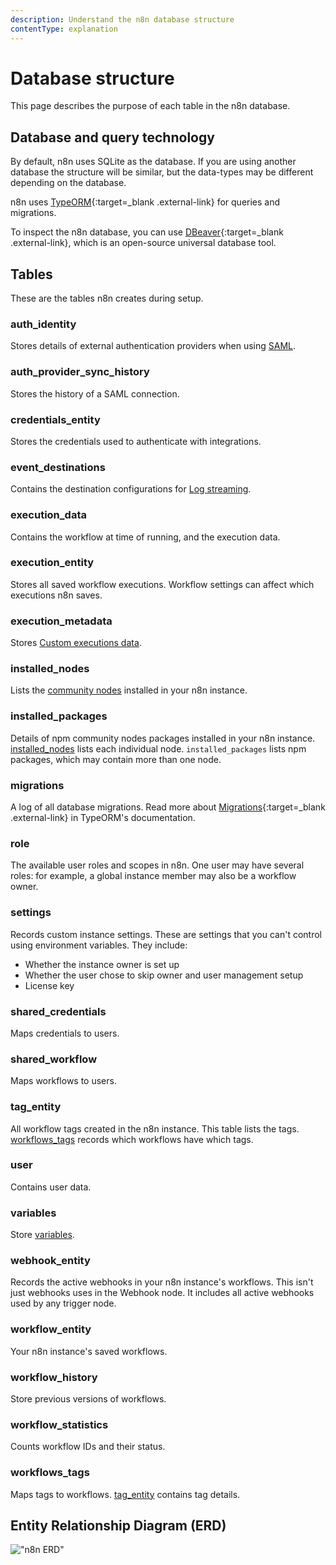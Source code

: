 ```yaml
---
description: Understand the n8n database structure
contentType: explanation
---
```


# Database structure

This page describes the purpose of each table in the n8n database.

## Database and query technology

By default, n8n uses SQLite as the database. If you are using another database the structure will be similar, but the data-types may be different depending on the database.

n8n uses [TypeORM](https://github.com/typeorm/typeorm){:target=_blank .external-link} for queries and migrations.

To inspect the n8n database, you can use [DBeaver](https://dbeaver.io){:target=_blank .external-link}, which is an open-source universal database tool.

## Tables

These are the tables n8n creates during setup.
<!-- vale off -->
### auth_identity

Stores details of external authentication providers when using [SAML](/user-management/saml/).

### auth_provider_sync_history

Stores the history of a SAML connection.

### credentials_entity

Stores the credentials used to authenticate with integrations.

### event_destinations

Contains the destination configurations for [Log streaming](/log-streaming/).

### execution_data

Contains the workflow at time of running, and the execution data.

### execution_entity

Stores all saved workflow executions. Workflow settings can affect which executions n8n saves.

### execution_metadata

Stores [Custom executions data](/workflows/executions/custom-executions-data/).

### installed_nodes

Lists the [community nodes](/integrations/community-nodes/) installed in your n8n instance.

### installed_packages

Details of npm community nodes packages installed in your n8n instance. [installed_nodes](#installed_nodes) lists each individual node. `installed_packages` lists npm packages, which may contain more than one node.

### migrations

A log of all database migrations. Read more about [Migrations](https://github.com/typeorm/typeorm/blob/master/docs/migrations.md){:target=_blank .external-link} in TypeORM's documentation.

### role

The available user roles and scopes in n8n. One user may have several roles: for example, a global instance member may also be a workflow owner.

### settings

Records custom instance settings. These are settings that you can't control using environment variables. They include:

* Whether the instance owner is set up
* Whether the user chose to skip owner and user management setup
* License key

### shared_credentials

Maps credentials to users.

### shared_workflow

Maps workflows to users.

### tag_entity

All workflow tags created in the n8n instance. This table lists the tags. [workflows_tags](#workflows_tags) records which workflows have which tags.

### user

Contains user data.

### variables

Store [variables](/code/variables/).

### webhook_entity

Records the active webhooks in your n8n instance's workflows. This isn't just webhooks uses in the Webhook node. It includes all active webhooks used by any trigger node.

### workflow_entity

Your n8n instance's saved workflows.

### workflow_history

Store previous versions of workflows.

### workflow_statistics

Counts workflow IDs and their status.

### workflows_tags

Maps tags to workflows. [tag_entity](#tag_entity) contains tag details.

## Entity Relationship Diagram (ERD)

!["n8n ERD"](/_images/hosting/architecture/n8n-database-diagram.png)

<!-- vale on -->
